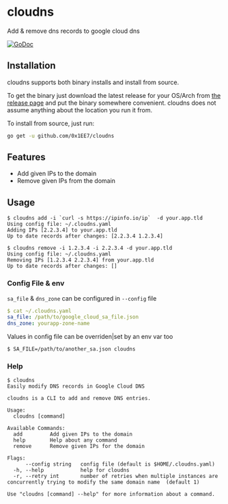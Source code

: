 # cloudns

Add & remove dns records to google cloud dns

[![GoDoc](https://godoc.org/github.com/0x1EE7/cloudns/acme?status.svg)](https://godoc.org/github.com/0x1EE7/cloudns)

## Installation

cloudns supports both binary installs and install from source.

To get the binary just download the latest release for your OS/Arch from [the release page](https://github.com/0x1EE7/cloudns/releases)
and put the binary somewhere convenient. cloudns does not assume anything about the location you run it from.

To install from source, just run:

```bash
go get -u github.com/0x1EE7/cloudns
```

## Features

- Add given IPs to the domain
- Remove given IPs from the domain

## Usage

```shellsession
$ cloudns add -i `curl -s https://ipinfo.io/ip`  -d your.app.tld
Using config file: ~/.cloudns.yaml
Adding IPs [2.2.3.4] to your.app.tld
Up to date records after changes: [2.2.3.4 1.2.3.4]

$ cloudns remove -i 1.2.3.4 -i 2.2.3.4 -d your.app.tld
Using config file: ~/.cloudns.yaml
Removing IPs [1.2.3.4 2.2.3.4] from your.app.tld
Up to date records after changes: []
```

### Config File & env
`sa_file` & `dns_zone` can be configured in `--config` file
```yaml
$ cat ~/.cloudns.yaml
sa_file: /path/to/google_cloud_sa_file.json
dns_zone: yourapp-zone-name
```
Values in config file can be overriden|set by an env var too
```shellsession
$ SA_FILE=/path/to/another_sa.json cloudns
```


### Help
```shellsession
$ cloudns
Easily modify DNS records in Google Cloud DNS

cloudns is a CLI to add and remove DNS entries.

Usage:
  cloudns [command]

Available Commands:
  add         Add given IPs to the domain
  help        Help about any command
  remove      Remove given IPs for the domain

Flags:
      --config string   config file (default is $HOME/.cloudns.yaml)
  -h, --help            help for cloudns
  -r, --retry int       number of retries when multiple instances are concurrently trying to modify the same domain name  (default 1)

Use "cloudns [command] --help" for more information about a command.
```

